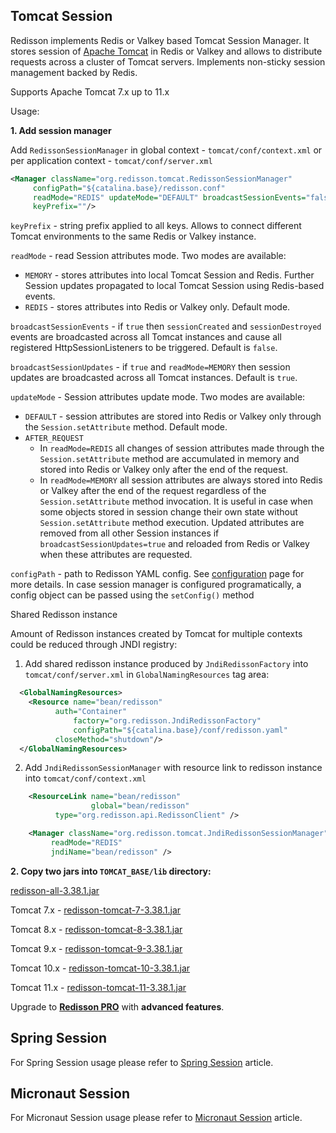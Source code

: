 ## Tomcat Session

Redisson implements Redis or Valkey based Tomcat Session Manager. It stores session of [Apache Tomcat](http://tomcat.apache.org) in Redis or Valkey and allows to distribute requests across a cluster of Tomcat servers. Implements non-sticky session management backed by Redis.

Supports Apache Tomcat 7.x up to 11.x

Usage:

**1. Add session manager**

Add `RedissonSessionManager` in global context - `tomcat/conf/context.xml` or per application context - `tomcat/conf/server.xml`

```xml
<Manager className="org.redisson.tomcat.RedissonSessionManager"
	 configPath="${catalina.base}/redisson.conf" 
	 readMode="REDIS" updateMode="DEFAULT" broadcastSessionEvents="false"
	 keyPrefix=""/>
```

`keyPrefix` - string prefix applied to all keys. Allows to connect different Tomcat environments to the same Redis or Valkey instance.
   
`readMode` - read Session attributes mode. Two modes are available:  

* `MEMORY` - stores attributes into local Tomcat Session and Redis. Further Session updates propagated to local Tomcat Session using Redis-based events.
* `REDIS` - stores attributes into Redis or Valkey only.  Default mode.

`broadcastSessionEvents` - if `true` then `sessionCreated` and `sessionDestroyed` events are broadcasted across all Tomcat instances and cause all registered HttpSessionListeners to be triggered. Default is `false`.
   
`broadcastSessionUpdates` - if `true` and `readMode=MEMORY` then session updates are broadcasted across all Tomcat instances. Default is `true`.

`updateMode` - Session attributes update mode. Two modes are available:  

   * `DEFAULT` - session attributes are stored into Redis or Valkey only through the `Session.setAttribute` method. Default mode.
   * `AFTER_REQUEST`
       * In `readMode=REDIS` all changes of session attributes made through the `Session.setAttribute` method are accumulated in memory and stored into Redis or Valkey only after the end of the request. 
       * In `readMode=MEMORY` all session attributes are always stored into Redis or Valkey after the end of the request regardless of the `Session.setAttribute` method invocation. It is useful in case when some objects stored in session change their own state without `Session.setAttribute` method execution. Updated attributes are removed from all other Session instances if `broadcastSessionUpdates=true` and reloaded from Redis or Valkey when these attributes are requested.  

`configPath` - path to Redisson YAML config. See [configuration](configuration.md) page for more details. In case session manager is configured programatically, a config object can be passed using the `setConfig()` method

Shared Redisson instance  

Amount of Redisson instances created by Tomcat for multiple contexts could be reduced through JNDI registry:

1. Add shared redisson instance produced by `JndiRedissonFactory` into `tomcat/conf/server.xml` in `GlobalNamingResources` tag area:

```xml
  <GlobalNamingResources>
    <Resource name="bean/redisson"
	      auth="Container"
              factory="org.redisson.JndiRedissonFactory"
              configPath="${catalina.base}/conf/redisson.yaml"
	      closeMethod="shutdown"/>
  </GlobalNamingResources>
```

2. Add `JndiRedissonSessionManager` with resource link to redisson instance into `tomcat/conf/context.xml`

```xml
    <ResourceLink name="bean/redisson"
                  global="bean/redisson"
		  type="org.redisson.api.RedissonClient" />

    <Manager className="org.redisson.tomcat.JndiRedissonSessionManager"
         readMode="REDIS"
         jndiName="bean/redisson" />
```

**2. Copy two jars into `TOMCAT_BASE/lib` directory:**

  
[redisson-all-3.38.1.jar](https://repo1.maven.org/maven2/org/redisson/redisson-all/3.38.1/redisson-all-3.38.1.jar)
  
Tomcat 7.x - [redisson-tomcat-7-3.38.1.jar](https://repo1.maven.org/maven2/org/redisson/redisson-tomcat-7/3.38.1/redisson-tomcat-7-3.38.1.jar)  

Tomcat 8.x - [redisson-tomcat-8-3.38.1.jar](https://repo1.maven.org/maven2/org/redisson/redisson-tomcat-8/3.38.1/redisson-tomcat-8-3.38.1.jar)  

Tomcat 9.x - [redisson-tomcat-9-3.38.1.jar](https://repo1.maven.org/maven2/org/redisson/redisson-tomcat-9/3.38.1/redisson-tomcat-9-3.38.1.jar)  

Tomcat 10.x - [redisson-tomcat-10-3.38.1.jar](https://repo1.maven.org/maven2/org/redisson/redisson-tomcat-10/3.38.1/redisson-tomcat-10-3.38.1.jar)  

Tomcat 11.x - [redisson-tomcat-11-3.38.1.jar](https://repo1.maven.org/maven2/org/redisson/redisson-tomcat-11/3.38.1/redisson-tomcat-11-3.38.1.jar)  

Upgrade to __[Redisson PRO](https://redisson.pro)__ with **advanced features**.

## Spring Session

For Spring Session usage please refer to [Spring Session](integration-with-spring.md/#spring-session) article.

## Micronaut Session

For Micronaut Session usage please refer to [Micronaut Session](microservices-integration.md/#session) article.